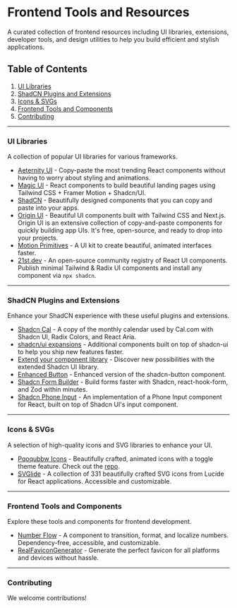 # Frontend Tools and Resources

A curated collection of frontend resources including UI libraries, extensions, developer tools, and design utilities to help you build efficient and stylish applications.

## Table of Contents
1. [UI Libraries](#ui-libraries)
2. [ShadCN Plugins and Extensions](#shadcn-plugins-and-extensions)
3. [Icons & SVGs](#icons--svgs)
4. [Frontend Tools and Components](#frontend-tools-and-components)
5. [Contributing](#contributing)

---

### UI Libraries

A collection of popular UI libraries for various frameworks.

- <a href="https://ui.aceternity.com/" target="_blank" rel="noopener noreferrer">Aeternity UI</a> - Copy-paste the most trending React components without having to worry about styling and animations.
- <a href="https://magicui.design/" target="_blank" rel="noopener noreferrer">Magic UI</a> - React components to build beautiful landing pages using Tailwind CSS + Framer Motion + Shadcn/UI.
- <a href="https://ui.shadcn.com/" target="_blank" rel="noopener noreferrer">ShadCN</a> - Beautifully designed components that you can copy and paste into your apps.
- <a href="https://originui.com/" target="_blank" rel="noopener noreferrer">Origin UI</a> - Beautiful UI components built with Tailwind CSS and Next.js. Origin UI is an extensive collection of copy-and-paste components for quickly building app UIs. It's free, open-source, and ready to drop into your projects.
- <a href="https://motion-primitives.com/" target="_blank" rel="noopener noreferrer">Motion Primitives</a> - A UI kit to create beautiful, animated interfaces faster.
- <a href="https://21st.dev/" target="_blank" rel="noopener noreferrer">21st.dev</a> - An open-source community registry of React UI components. Publish minimal Tailwind & Radix UI components and install any component via `npx shadcn`.

---

### ShadCN Plugins and Extensions

Enhance your ShadCN experience with these useful plugins and extensions.

- <a href="https://shadcn-cal-com.vercel.app/" target="_blank" rel="noopener noreferrer">Shadcn Cal</a> - A copy of the monthly calendar used by Cal.com with Shadcn UI, Radix Colors, and React Aria.
- <a href="https://shadcnui-expansions.typeart.cc/" target="_blank" rel="noopener noreferrer">shadcn/ui expansions</a> - Additional components built on top of shadcn-ui to help you ship new features faster.
- <a href="https://shadcn-extension.vercel.app/" target="_blank" rel="noopener noreferrer">Extend your component library</a> - Discover new possibilities with the extended Shadcn UI library.
- <a href="https://enhanced-button.vercel.app/" target="_blank" rel="noopener noreferrer">Enhanced Button</a> - Enhanced version of the shadcn-button component.
- <a href="https://shadcn-form-build.vercel.app/" target="_blank" rel="noopener noreferrer">Shadcn Form Builder</a> - Build forms faster with Shadcn, react-hook-form, and Zod within minutes.
- <a href="https://shadcn-phone-input.vercel.app/" target="_blank" rel="noopener noreferrer">Shadcn Phone Input</a> - An implementation of a Phone Input component for React, built on top of Shadcn UI's input component.

---

### Icons & SVGs

A selection of high-quality icons and SVG libraries to enhance your UI.

- <a href="https://icons.pqoqubbw.dev/" target="_blank" rel="noopener noreferrer">Pqoqubbw Icons</a> - Beautifully crafted, animated icons with a toggle theme feature. Check out the <a href="https://icons.pqoqubbw.dev/" target="_blank" rel="noopener noreferrer">repo</a>.
- <a href="https://svglide.vercel.app/" target="_blank" rel="noopener noreferrer">SVGlide</a> - A collection of 331 beautifully crafted SVG icons from Lucide for React applications. Accessible and customizable.

---

### Frontend Tools and Components

Explore these tools and components for frontend development.

- <a href="https://number-flow.barvian.me/" target="_blank" rel="noopener noreferrer">Number Flow</a> - A component to transition, format, and localize numbers. Dependency-free, accessible, and customizable.
- <a href="https://realfavicongenerator.net/" target="_blank" rel="noopener noreferrer">RealFaviconGenerator</a> - Generate the perfect favicon for all platforms and devices without hassle.

---

### Contributing

We welcome contributions!
